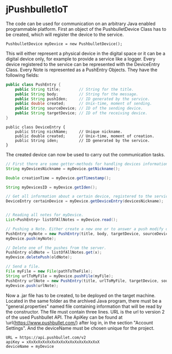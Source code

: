 jPushbulletIoT
==============
The code can be used for communication on an arbitrary Java enabled programmable platform. First an object of the PushbulletDevice Class has to be created, which will register the device to the service.

	PushbulletDevice myDevice = new PushbulletDevice();

This will either represent a physical device in the digital space or it can be a digital device only, for example to provide a service like a logger. Every device registered to the service can be represented with the DeviceEntry Class. Every Note is represented as a PushEntry Objects. They have the following fields:
```java
public class PushEntry {
	public String title;		// String for the title.
	public String body;			// String for the message.
	public String pushIden; 	// ID generated by the service.
	public double created;		// Unix-time, moment of sending.
	public String sourceDevice;	// ID of the sending device.
	public String targetDevice;	// ID of the receiving device.
}
```

```
public class DeviceEntry {
	public String nickName;		// Unique nickname.
	public double created;		// Unix-time, moment of creation.
	public String iden;			// ID generated by the service.
}
```

The created device can now be used to carry out the communication tasks.

```java
// First there are some getter-methods for handling devices informations:
String myDevicesNickname = myDevice.getNickname();

Double creationTime = myDevice.getTimestamp();

String myDevicesID = myDevice.getIden();

// Get all information about a certain device, registered to the service.	
DeviceEntry certainDevice = myDevice.getDeviceEntry(devicesNickname);


// Reading all notes for myDevice.
List<PushEntry> listOfAllNotes = myDevice.read();

// Pushing a Note. Either create a new one or to answer a push modify one of the read ones.
PushEntry myNote = new PushEntry(title, body, targetDevice, sourceDevice);
myDevice.push(myNote);

// Delete one of the pushes from the server. 
PushEntry oldNote = listOfAllNotes.get(x);
myDevice.deletePush(oldNote);

// Send a file.
File myFile = new File(pathToTheFile);
String urlToMyFile = myDevice.pushFile(myFile);
PushEntry urlNote = new PushEntry(title, urlToMyFile, targetDevice, sourceDevice);
myDevice.push(urlNote);
```

Now a .jar file has to be created, to be deployed on the target machine. Located in the same folder as the archived Java program, there must be a "general.properties" named file containing information that will be read by the constructor. The file must contain three lines. URL is the url to version 2 of the used Pushbullet API. The ApiKey can be found at \url{https://www.pushbullet.com/} after log in, in the section "Account Settings". And the deviceName must be chosen unique for the project.

```
URL = https://api.pushbullet.com/v2
apiKey = xXxXxXxXxXxXxXxXxXxXxXxXxXxXxXxX
deviceName = myDevice
```
